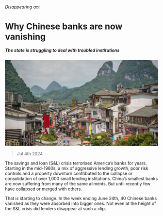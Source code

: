 ###### Disappearing act

# Why Chinese banks are now vanishing 

##### The state is struggling to deal with troubled institutions 

![image](images/20240706_FNP502.jpg) 

> Jul 4th 2024 

The savings and loan (S&amp;L) crisis terrorised America’s banks for years. Starting in the mid-1980s, a mix of aggressive lending growth, poor risk controls and a property downturn contributed to the collapse or consolidation of over 1,000 small lending institutions. China’s smallest banks are now suffering from many of the same ailments. But until recently few have collapsed or merged with others. 

That is starting to change. In the week ending June 24th, 40 Chinese banks vanished as they were absorbed into bigger ones. Not even at the height of the S&amp;L crisis did lenders disappear at such a clip. 

